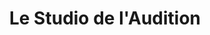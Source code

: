 ---
title: "Le Studio de l'Audition"
url: /orsay/le-studio-de-laudition/
shop: les appareils auditifs
---